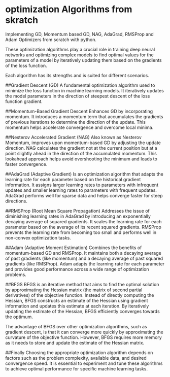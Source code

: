 # optimization Algorithms from skratch

Implementing GD, Momentum based GD, NAG, AdaGrad, RMSProp and Adam Optimizers from scratch with python.

These optimization algorithms play a crucial role in training deep neural networks and optimizing complex models to find optimal values for the parameters of a model by iteratively updating them based on the gradients of the loss function.

Each algorithm has its strengths and is suited for different scenarios.

##Gradient Descent (GD)
A fundamental optimization algorithm used to minimize the loss function in machine learning models. It iteratively updates the model parameters in the direction of steepest descent of the loss function gradient.

##Momentum-Based Gradient Descent
Enhances GD by incorporating momentum. It introduces a momentum term that accumulates the gradients of previous iterations to determine the direction of the update. This momentum helps accelerate convergence and overcome local minima.

##Nesterov Accelerated Gradient (NAG)
Also known as Nesterov Momentum, improves upon momentum-based GD by adjusting the update direction. NAG calculates the gradient not at the current position but at a point slightly ahead in the direction of the accumulated momentum. This lookahead approach helps avoid overshooting the minimum and leads to faster convergence.

##AdaGrad (Adaptive Gradient)
Is an optimization algorithm that adapts the learning rate for each parameter based on the historical gradient information. It assigns larger learning rates to parameters with infrequent updates and smaller learning rates to parameters with frequent updates. AdaGrad performs well for sparse data and helps converge faster for steep directions.

##RMSProp (Root Mean Square Propagation)
Addresses the issue of diminishing learning rates in AdaGrad by introducing an exponentially decaying average of squared gradients. It scales the learning rate for each parameter based on the average of its recent squared gradients. RMSProp prevents the learning rate from becoming too small and performs well in non-convex optimization tasks.

##Adam (Adaptive Moment Estimation)
Combines the benefits of momentum-based GD and RMSProp. It maintains both a decaying average of past gradients (like momentum) and a decaying average of past squared gradients (like RMSProp). Adam adapts the learning rate for each parameter and provides good performance across a wide range of optimization problems.

##BFGS
BFGS is an iterative method that aims to find the optimal solution by approximating the Hessian matrix (the matrix of second partial derivatives) of the objective function. Instead of directly computing the Hessian, BFGS constructs an estimate of the Hessian using gradient information and updates this estimate at each iteration. By iteratively updating the estimate of the Hessian, BFGS efficiently converges towards the optimum.

The advantage of BFGS over other optimization algorithms, such as gradient descent, is that it can converge more quickly by approximating the curvature of the objective function. However, BFGS requires more memory as it needs to store and update the estimate of the Hessian matrix.

##Finally
Choosing the appropriate optimization algorithm depends on factors such as the problem complexity, available data, and desired convergence speed. It is essential to experiment and tune these algorithms to achieve optimal performance for specific machine learning tasks.
